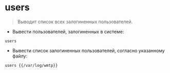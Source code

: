 # users

> Выводит список всех залогиненных пользователей.

- Вывести пользователей, залогиненных в системе:

`users`

- Вывести список залогиненных пользователей, согласно указанному файлу:

`users {{/var/log/wmtp}}`
